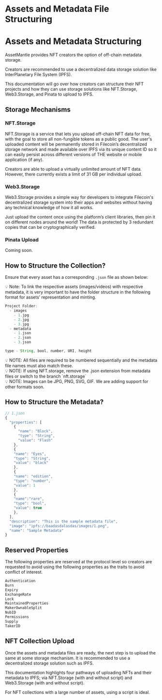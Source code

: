 # Assets and Metadata File Structuring

# Assets and Metadata Structuring

AssetMantle provides NFT creators the option of off-chain metadata storage.

Creators are recommended to use a decentralized data storage solution like InterPlanetary File System (IPFS).

This documentation will go over how creators can structure their NFT projects and how they can use storage solutions like NFT.Storage, Web3.Storage, and Pinata to upload to IPFS.

## Storage Mechanisms

### NFT.Storage

NFT.Storage is a service that lets you upload off-chain NFT data for free, with the goal to store all non-fungible tokens as a public good. The user's uploaded content will be permanently stored in Filecoin’s decentralized storage network and made available over IPFS via its unique content ID so it can easily persist across different versions of THE website or mobile application (if any).

Creators are able to upload a virtually unlimited amount of NFT data. However, there currently exists a limit of 31 GB per individual upload.

### Web3.Storage

Web3.Storage provides a simple way for developers to integrate Filecoin's decentralized storage system into their apps and websites without having any technical knowledge of how it all works.

Just upload the content once using the platform’s client libraries, then pin it on different nodes around the world! The data is protected by 3 redundant copies that can be cryptographically verified.

### Pinata Upload

Coming soon.

## How to Structure the Collection?

Ensure that every asset has a corresponding `.json` file as shown below:

<aside>
💡 Note: To link the respective assets (images/videos) with respective metadata, it is very important to have the folder structure in the following format for assets’ representation and minting.

</aside>

```jsx
Project Folder:
  - images
    - 1.jpg
    - 2.jpg
    - 3.jpg
  - metadata
    - 1.json
    - 2.json
    - 3.json
```

```jsx
type - String, bool, number, URI, height
```

<aside>
💡 NOTE: All files are required to be numbered sequentially and the metadata file names must also match these.

</aside>

<aside>
💡 NOTE: If using NFT.storage, remove the .json extension from metadata files or switch to the branch `nft.storage`

</aside>

<aside>
💡 NOTE: Images can be JPG, PNG, SVG, GIF. We are adding support for other formats soon.

</aside>

## How to Structure the Metadata?

```jsx
// 1.json
{
  "properties": [
    {
      "name": "Block",
      "type": "String",
      "value": "Flash"
    },
    {
    "name": "Eyes",
    "type": "String",
    "value": "black"
    },
    {
    "name": "edition",
    "type": "number",
    "value": 1
    },
    {
    "name":"rare",
    "type": "bool",
    "value": true
    },
  ],
  "description": "This is the sample metadata file",
  "image": "ipfs://baadasdalasdas/images/1.png",
  "name": "Sample Metadata"
}
```

## Reserved Properties

The following properties are reserved at the protocol level so creators are requested to avoid using the following properties as the traits to avoid conflict of interest.

```jsx
Authentication
Burn
Expiry
ExchangeRate
Lock
MaintainedProperties
MakerOwnableSplit
NubID
Permissions
Supply
TakerID
```

## NFT Collection Upload

Once the assets and metadata files are ready, the next step is to upload the same at some storage mechanism. It is recommended to use a decentralized storage solution such as IPFS.

This documentation highlights four pathways of uploading NFTs and their metadata to IPFS; via NFT.Storage (with and without script) and Web3.Storage (with and without script).

For NFT collections with a large number of assets, using a script is ideal.